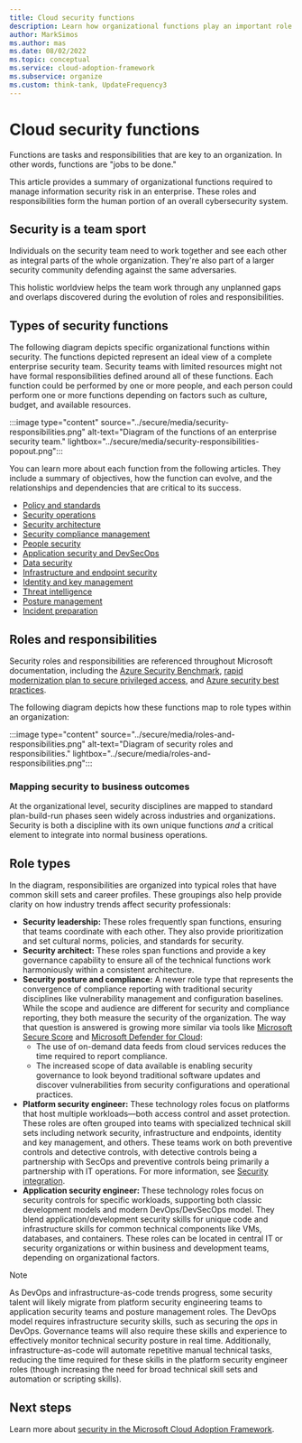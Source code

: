 ```yaml
---
title: Cloud security functions
description: Learn how organizational functions play an important role in managing information security risk in an enterprise.
author: MarkSimos
ms.author: mas
ms.date: 08/02/2022
ms.topic: conceptual
ms.service: cloud-adoption-framework
ms.subservice: organize
ms.custom: think-tank, UpdateFrequency3
---
```


# Cloud security functions

Functions are tasks and responsibilities that are key to an organization. In other words, functions are "jobs to be done."

This article provides a summary of organizational functions required to manage information security risk in an enterprise. These roles and responsibilities form the human portion of an overall cybersecurity system.

## Security is a team sport

Individuals on the security team need to work together and see each other as integral parts of the whole organization. They're also part of a larger security community defending against the same adversaries.

This holistic worldview helps the team work through any unplanned gaps and overlaps discovered during the evolution of roles and responsibilities.

## Types of security functions

The following diagram depicts specific organizational functions within security. The functions depicted represent an ideal view of a complete enterprise security team. Security teams with limited resources might not have formal responsibilities defined around all of these functions. Each function could be performed by one or more people, and each person could perform one or more functions depending on factors such as culture, budget, and available resources.

:::image type="content" source="../secure/media/security-responsibilities.png" alt-text="Diagram of the functions of an enterprise security team." lightbox="../secure/media/security-responsibilities-popout.png":::

You can learn more about each function from the following articles. They include a summary of objectives, how the function can evolve, and the relationships and dependencies that are critical to its success.

- [Policy and standards](./cloud-security-policy-standards.md)
- [Security operations](./cloud-security-operations-center.md)
- [Security architecture](./cloud-security-architecture.md)
- [Security compliance management](./cloud-security-compliance-management.md)
- [People security](./cloud-security-people.md)
- [Application security and DevSecOps](./cloud-security-application-security-devsecops.md)
- [Data security](./cloud-security-data-security.md)
- [Infrastructure and endpoint security](./cloud-security-infrastructure-endpoint.md)
- [Identity and key management](./cloud-security-identity-keys.md)
- [Threat intelligence](./cloud-security-threat-intelligence.md)
- [Posture management](./cloud-security-posture-management.md)
- [Incident preparation](./cloud-security-incident-preparation.md)

## Roles and responsibilities

Security roles and responsibilities are referenced throughout Microsoft documentation, including the [Azure Security Benchmark](/security/benchmark/azure/), [rapid modernization plan to secure privileged access](/security/compass/security-rapid-modernization-plan), and [Azure security best practices](../secure/security-top-10.md).

The following diagram depicts how these functions map to role types within an organization:

:::image type="content" source="../secure/media/roles-and-responsibilities.png" alt-text="Diagram of security roles and responsibilities." lightbox="../secure/media/roles-and-responsibilities.png":::

### Mapping security to business outcomes

At the organizational level, security disciplines are mapped to standard plan-build-run phases seen widely across industries and organizations. Security is both a discipline with its own unique functions *and* a critical element to integrate into normal business operations.

## Role types

In the diagram, responsibilities are organized into typical roles that have common skill sets and career profiles. These groupings also help provide clarity on how industry trends affect security professionals:

- **Security leadership:** These roles frequently span functions, ensuring that teams coordinate with each other. They also provide prioritization and set cultural norms, policies, and standards for security.
- **Security architect:** These roles span functions and provide a key governance capability to ensure all of the technical functions work harmoniously within a consistent architecture.
- **Security posture and compliance:** A newer role type that represents the convergence of compliance reporting with traditional security disciplines like vulnerability management and configuration baselines. While the scope and audience are different for security and compliance reporting, they both measure the security of the organization. The way that question is answered is growing more similar via tools like [Microsoft Secure Score](https://www.microsoft.com/security/business/microsoft-secure-score) and [Microsoft Defender for Cloud](https://azure.microsoft.com/services/defender-for-cloud):
  - The use of on-demand data feeds from cloud services reduces the time required to report compliance.
  - The increased scope of data available is enabling security governance to look beyond traditional software updates and discover vulnerabilities from security configurations and operational practices.
- **Platform security engineer:** These technology roles focus on platforms that host multiple workloads&mdash;both access control and asset protection. These roles are often grouped into teams with specialized technical skill sets including network security, infrastructure and endpoints, identity and key management, and others. These teams work on both preventive controls and detective controls, with detective controls being a partnership with SecOps and preventive controls being primarily a partnership with IT operations. For more information, see [Security integration](../secure/security-integration.md).
- **Application security engineer:** These technology roles focus on security controls for specific workloads, supporting both classic development models and modern DevOps/DevSecOps model. They blend application/development security skills for unique code and infrastructure skills for common technical components like VMs, databases, and containers. These roles can be located in central IT or security organizations or within business and development teams, depending on organizational factors.

> [!NOTE]
> As DevOps and infrastructure-as-code trends progress, some security talent will likely migrate from platform security engineering teams to application security teams and posture management roles. The DevOps model requires infrastructure security skills, such as securing the *ops* in DevOps. Governance teams will also require these skills and experience to effectively monitor technical security posture in real time. Additionally, infrastructure-as-code will automate repetitive manual technical tasks, reducing the time required for these skills in the platform security engineer roles (though increasing the need for broad technical skill sets and automation or scripting skills).

## Next steps

Learn more about [security in the Microsoft Cloud Adoption Framework](../secure/index.md).
